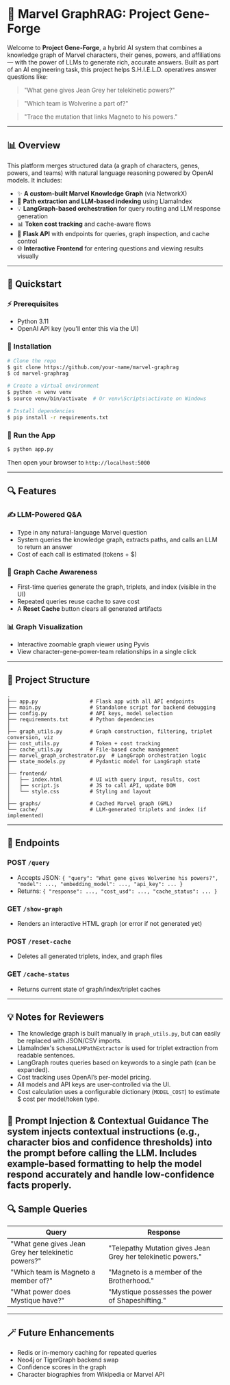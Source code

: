 # 🚀 Marvel GraphRAG: Project Gene-Forge

Welcome to **Project Gene-Forge**, a hybrid AI system that combines a knowledge graph of Marvel characters, their genes, powers, and affiliations — with the power of LLMs to generate rich, accurate answers. Built as part of an AI engineering task, this project helps S.H.I.E.L.D. operatives answer questions like:

> "What gene gives Jean Grey her telekinetic powers?"

> "Which team is Wolverine a part of?"

> "Trace the mutation that links Magneto to his powers."

---

## 📊 Overview

This platform merges structured data (a graph of characters, genes, powers, and teams) with natural language reasoning powered by OpenAI models. It includes:

* ✨ **A custom-built Marvel Knowledge Graph** (via NetworkX)
* 🧐 **Path extraction and LLM-based indexing** using LlamaIndex
* 💡 **LangGraph-based orchestration** for query routing and LLM response generation
* 📊 **Token cost tracking** and cache-aware flows
* 📆 **Flask API** with endpoints for queries, graph inspection, and cache control
* 🌐 **Interactive Frontend** for entering questions and viewing results visually

---

## 🚀 Quickstart

### ⚡ Prerequisites

* Python 3.11
* OpenAI API key (you'll enter this via the UI)

### 🔧 Installation

```bash
# Clone the repo
$ git clone https://github.com/your-name/marvel-graphrag
$ cd marvel-graphrag

# Create a virtual environment
$ python -m venv venv
$ source venv/bin/activate  # Or venv\Scripts\activate on Windows

# Install dependencies
$ pip install -r requirements.txt
```

### 🚀 Run the App

```bash
$ python app.py
```

Then open your browser to `http://localhost:5000`

---

## 🔍 Features

### ✍️ LLM-Powered Q\&A

* Type in any natural-language Marvel question
* System queries the knowledge graph, extracts paths, and calls an LLM to return an answer
* Cost of each call is estimated (tokens + \$)

### 📁 Graph Cache Awareness

* First-time queries generate the graph, triplets, and index (visible in the UI)
* Repeated queries reuse cache to save cost
* A **Reset Cache** button clears all generated artifacts

### 📊 Graph Visualization

* Interactive zoomable graph viewer using Pyvis
* View character-gene-power-team relationships in a single click

---

## 🔹 Project Structure

```
.
├── app.py                 # Flask app with all API endpoints
├── main.py                # Standalone script for backend debugging
├── config.py              # API keys, model selection
├── requirements.txt       # Python dependencies
│
├── graph_utils.py         # Graph construction, filtering, triplet conversion, viz
├── cost_utils.py          # Token + cost tracking
├── cache_utils.py         # File-based cache management
├── marvel_graph_orchestrator.py  # LangGraph orchestration logic
├── state_models.py        # Pydantic model for LangGraph state
│
├── frontend/
│   ├── index.html         # UI with query input, results, cost
│   ├── script.js          # JS to call API, update DOM
│   └── style.css          # Styling and layout
│
├── graphs/                # Cached Marvel graph (GML)
└── cache/                 # LLM-generated triplets and index (if implemented)
```

---

## 🚷 Endpoints

### POST `/query`

* Accepts JSON: `{ "query": "What gene gives Wolverine his powers?", "model": ..., "embedding_model": ..., "api_key": ... }`
* Returns: `{ "response": ..., "cost_usd": ..., "cache_status": ... }`

### GET `/show-graph`

* Renders an interactive HTML graph (or error if not generated yet)

### POST `/reset-cache`

* Deletes all generated triplets, index, and graph files

### GET `/cache-status`

* Returns current state of graph/index/triplet caches

---

## 💡 Notes for Reviewers

* The knowledge graph is built manually in `graph_utils.py`, but can easily be replaced with JSON/CSV imports.
* LlamaIndex's `SchemaLLMPathExtractor` is used for triplet extraction from readable sentences.
* LangGraph routes queries based on keywords to a single path (can be expanded).
* Cost tracking uses OpenAI’s per-model pricing.
* All models and API keys are user-controlled via the UI.
* Cost calculation uses a configurable dictionary (`MODEL_COST`) to estimate $ cost per model/token type.

📌 Prompt Injection & Contextual Guidance
The system injects contextual instructions (e.g., character bios and confidence thresholds) into the prompt before calling the LLM.
Includes example-based formatting to help the model respond accurately and handle low-confidence facts properly.
---

## 🔍 Sample Queries

| Query                                               | Response                                                     |
| --------------------------------------------------- | ------------------------------------------------------------ |
| "What gene gives Jean Grey her telekinetic powers?" | "Telepathy Mutation gives Jean Grey her telekinetic powers." |
| "Which team is Magneto a member of?"                | "Magneto is a member of the Brotherhood."                    |
| "What power does Mystique have?"                    | "Mystique possesses the power of Shapeshifting."             |

---


## 🪄 Future Enhancements

* Redis or in-memory caching for repeated queries
* Neo4j or TigerGraph backend swap
* Confidence scores in the graph
* Character biographies from Wikipedia or Marvel API


